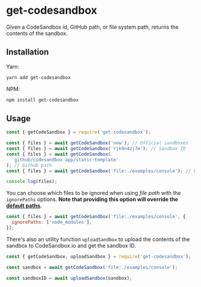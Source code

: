 # get-codesandbox

Given a CodeSandbox id, GitHub path, or file system path, returns the contents of the sandbox.

## Installation

Yarn:

```sh
yarn add get-codesandbox
```

NPM:

```sh
npm install get-codesandbox
```

## Usage

```js
const { getCodeSandbox } = require('get-codesandbox');

const { files } = await getCodeSandbox('new'); // Official sandboxes
const { files } = await getCodeSandbox('rjk9n4zj7m'); // Sandbox ID
const { files } = await getCodeSandbox(
  'github/codesandbox-app/static-template'
); // Github path
const { files } = await getCodeSandbox('file:./examples/console'); // File path

console.log(files);
```

You can choose which files to be ignored when using _file path_ with the `ignorePaths` options. **Note that providing this option will override the [default paths](./ignore-paths.js).**

```js
const { files } = await getCodeSandbox('file:./examples/console', {
  ignorePaths: ['node_modules'],
});
```

There's also an utility function `uploadSandbox` to upload the contents of the sandbox to CodeSandbox.io and get the sandbox ID.

```js
const { getCodeSandbox, uploadSandbox } = require('get-codesandbox');

const sandbox = await getCodeSandbox('file:./examples/console');

const sandboxID = await uploadSandbox(sandbox);
```
